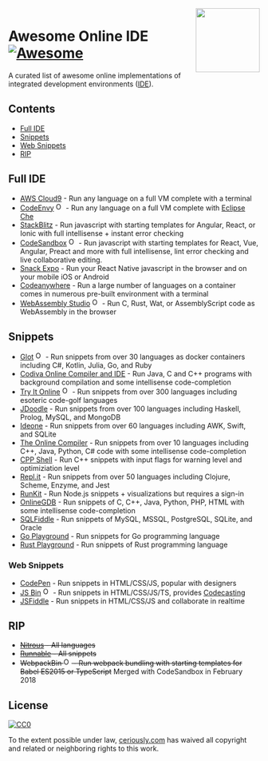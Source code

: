 <img  width="128" height="128" src="https://cdn.jsdelivr.net/npm/simple-icons@1.2.7/icons/codeschool.svg" align="right">

# Awesome Online IDE [![Awesome](https://cdn.rawgit.com/sindresorhus/awesome/d7305f38d29fed78fa85652e3a63e154dd8e8829/media/badge.svg)](https://github.com/sindresorhus/awesome)

A curated list of awesome online implementations of integrated development environments ([IDE](https://en.wikipedia.org/wiki/Integrated_development_environment)).

## Contents

* [Full IDE](#full-ide)
* [Snippets](#snippets)
* [Web Snippets](#web-snippets)
* [RIP](#rip)

## Full IDE

* [AWS Cloud9](https://aws.amazon.com/cloud9) - Run any language on a full VM complete with a terminal
* [CodeEnvy](https://codenvy.io) <img title="Open Source" width="16" width="16" src="https://cdn.jsdelivr.net/npm/simple-icons@1.2.7/icons/github.svg" /> - Run any language on a full VM complete with [Eclipse Che](https://www.eclipse.org/che/)
* [StackBlitz](https://stackblitz.com) - Run javascript with starting templates for Angular, React, or Ionic with full intellisense + instant error checking
* [CodeSandbox](https://codesandbox.io) <img title="Open Source" width="16" width="16" src="https://cdn.jsdelivr.net/npm/simple-icons@1.2.7/icons/github.svg" /> - Run javascript with starting templates for React, Vue, Angular, Preact and more with full intellisense, lint error checking and live collaborative editing.
* [Snack Expo](https://snack.expo.io) - Run your React Native javascript in the browser and on your mobile iOS or Android
* [Codeanywhere](https://codeanywhere.com/) - Run a large number of languages on a container comes in numerous pre-built environment with a terminal
* [WebAssembly Studio](https://webassembly.studio/) <img title="Open Source" width="16" width="16" src="https://cdn.jsdelivr.net/npm/simple-icons@1.2.7/icons/github.svg" /> - Run C, Rust, Wat, or AssemblyScript code as WebAssembly in the browser

## Snippets

* [Glot](https://glot.io) <img title="Open Source" width="16" width="16" src="https://cdn.jsdelivr.net/npm/simple-icons@1.2.7/icons/github.svg" /> - Run snippets from over 30 languages as docker containers including C#, Kotlin, Julia, Go, and Ruby
* [Codiva Online Compiler and IDE](https://www.codiva.io) - Run Java, C and C++ programs with background compilation and some intellisense code-completion
* [Try It Online](https://tio.run) <img title="Open Source" width="16" width="16" src="https://cdn.jsdelivr.net/npm/simple-icons@1.2.7/icons/github.svg" /> - Run snippets from over 300 languages including esoteric code-golf languages
* [JDoodle](https://www.jdoodle.com) - Run snippets from over 100 languages including Haskell, Prolog, MySQL, and MongoDB
* [Ideone](https://ideone.com) - Run snippets from over 60 languages including AWK, Swift, and SQLite
* [The Online Compiler](https://theonlinecompiler.com) - Run snippets from over 10 languages including C++, Java, Python, C# code with some intellisense code-completion
* [CPP Shell](//www.cpp.sh) - Run C++ snippets with input flags for warning level and optimiziation level
* [Repl.it](https://repl.it) - Run snippets from over 50 languages including Clojure, Scheme, Enzyme, and Jest
* [RunKit](https://runkit.com) - Run Node.js snippets + visualizations but requires a sign-in
* [OnlineGDB](https://onlinegdb.com) - Run snippets of C, C++, Java, Python, PHP, HTML with some intellisense code-completion
* [SQLFiddle](http://sqlfiddle.com/) - Run snippets of MySQL, MSSQL, PostgreSQL, SQLite, and Oracle
* [Go Playground](https://play.golang.org/) - Run snippets for Go programming language
* [Rust Playground](https://play.rust-lang.org/) - Run snippets of Rust programming language

### Web Snippets

* [CodePen](https://codepen.io) - Run snippets in HTML/CSS/JS, popular with designers
* [JS Bin](https://jsbin.com) <img title="Open Source" width="16" width="16" src="https://cdn.jsdelivr.net/npm/simple-icons@1.2.7/icons/github.svg" /> - Run snippets in HTML/CSS/JS/TS, provides [Codecasting](https://remysharp.com/2013/11/14/what-is-codecasting/)
* [JSFiddle](https://jsfiddle.net) - Run snippets in HTML/CSS/JS and collaborate in realtime

## RIP

* ~~[Nitrous](https://www.nitrous.io/) - All languages~~
* ~~[Runnable](http://code.runnable.com/) - All snippets~~
* ~~WebpackBin <img title="Open Source" width="16" width="16" src="https://cdn.jsdelivr.net/npm/simple-icons@1.2.7/icons/github.svg" /> - Run webpack bundling with starting templates for Babel ES2015 or TypeScript~~ Merged with CodeSandbox in February 2018

## License

[![CC0](https://mirrors.creativecommons.org/presskit/buttons/88x31/svg/cc-zero.svg)](https://creativecommons.org/publicdomain/zero/1.0/)

To the extent possible under law, [ceriously.com](https://www.ceriously.com/) has waived all copyright and related or neighboring rights to this work.
